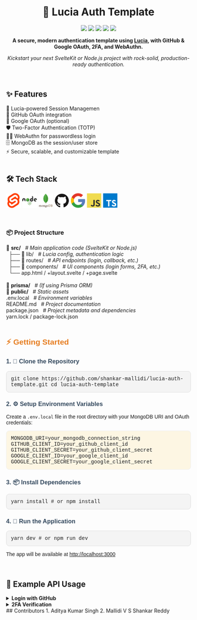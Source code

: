 <h1 align="center">🔐 Lucia Auth Template</h1> <p align="center"> <img src="https://img.shields.io/badge/Lucia-Auth-2B2D42?style=for-the-badge&logo=lucia&logoColor=white" /> <img src="https://img.shields.io/badge/SvelteKit-FF3E00?style=for-the-badge&logo=svelte&logoColor=white" /> <img src="https://img.shields.io/badge/OAuth-GitHub-24292F?style=for-the-badge&logo=github&logoColor=white" /> <img src="https://img.shields.io/badge/OAuth-Google-4285F4?style=for-the-badge&logo=google&logoColor=white" /> <img src="https://img.shields.io/badge/MongoDB-Database-47A248?style=for-the-badge&logo=mongodb&logoColor=white" /> </p> <p align="center"> <b>A secure, modern authentication template using <a href="https://lucia-auth.com/">Lucia</a>, with GitHub & Google OAuth, 2FA, and WebAuthn.</b> </p> <p align="center"> <i>Kickstart your next SvelteKit or Node.js project with rock-solid, production-ready authentication.</i> </p>

<br>

<h2>✨ Features</h2>
🔑 Lucia-powered Session Managemen<br>
🔗 GitHub OAuth integration<br>
🔗 Google OAuth (optional)<br>
🛡️ Two-Factor Authentication (TOTP)<br>
🧑‍💻 WebAuthn for passwordless login<br>
🗄️ MongoDB as the session/user store<br>
⚡ Secure, scalable, and customizable template<br>

<br>

<h2>🛠️ Tech Stack</h2> <p align="left"> <img src="https://raw.githubusercontent.com/devicons/devicon/master/icons/svelte/svelte-original.svg" alt="svelte" width="40" height="40"/> <img src="https://raw.githubusercontent.com/devicons/devicon/master/icons/nodejs/nodejs-original-wordmark.svg" alt="nodejs" width="40" height="40"/> <img src="https://raw.githubusercontent.com/devicons/devicon/master/icons/mongodb/mongodb-original-wordmark.svg" alt="mongodb" width="40" height="40"/> <img src="https://raw.githubusercontent.com/devicons/devicon/master/icons/github/github-original.svg" alt="github" width="40" height="40"/> <img src="https://raw.githubusercontent.com/devicons/devicon/master/icons/google/google-original.svg" alt="google" width="40" height="40"/> <img src="https://raw.githubusercontent.com/devicons/devicon/master/icons/javascript/javascript-original.svg" alt="javascript" width="40" height="40"/> <img src="https://raw.githubusercontent.com/devicons/devicon/master/icons/typescript/typescript-original.svg" alt="typescript" width="40" height="40"/> </p>

<br>

<h3>📦 Project Structure</h3> 📁 <b>src/</b> &nbsp; <i># Main application code (SvelteKit or Node.js)</i><br> &nbsp;&nbsp;├── 📁 lib/ &nbsp; <i># Lucia config, authentication logic</i><br> &nbsp;&nbsp;├── 📁 routes/ &nbsp; <i># API endpoints (login, callback, etc.)</i><br> &nbsp;&nbsp;├── 📁 components/ &nbsp; <i># UI components (login forms, 2FA, etc.)</i><br> &nbsp;&nbsp;└── app.html / +layout.svelte / +page.svelte<br> <br> 📁 <b>prisma/</b> &nbsp; <i># (If using Prisma ORM)</i><br> 📁 <b>public/</b> &nbsp; <i># Static assets</i><br> .env.local &nbsp; <i># Environment variables</i><br> README.md &nbsp; <i># Project documentation</i><br> package.json &nbsp; <i># Project metadata and dependencies</i><br> yarn.lock / package-lock.json<br>

<br>

<h2 style="font-family:Arial, sans-serif; color:#e67e22;">⚡ Getting Started</h2> <h3 style="font-family:Arial, sans-serif; color:#34495e;">1. 🔽 Clone the Repository</h3> <div style="background-color:#f4f4f4; padding:12px; border-radius:8px; border:1px solid #ddd; font-family:Courier New, monospace; white-space:pre-line;"> git clone https://github.com/shankar-mallidi/lucia-auth-template.git cd lucia-auth-template </div>
<h3 style="font-family:Arial, sans-serif; color:#34495e;">2. ⚙️ Setup Environment Variables</h3> <p style="font-family:Arial, sans-serif;">Create a <code>.env.local</code> file in the root directory with your MongoDB URI and OAuth credentials:</p> <div style="background-color:#fdf6e3; padding:12px; border-radius:8px; border:1px solid #eee; font-family:Courier New, monospace; white-space:pre-line;"> MONGODB_URI=your_mongodb_connection_string GITHUB_CLIENT_ID=your_github_client_id GITHUB_CLIENT_SECRET=your_github_client_secret GOOGLE_CLIENT_ID=your_google_client_id GOOGLE_CLIENT_SECRET=your_google_client_secret </div>
<h3 style="font-family:Arial, sans-serif; color:#34495e;">3. 📦 Install Dependencies</h3> <div style="background-color:#f4f4f4; padding:12px; border-radius:8px; border:1px solid #ddd; font-family:Courier New, monospace; white-space:pre-line;"> yarn install # or npm install </div>
<h3 style="font-family:Arial, sans-serif; color:#34495e;">4. 🚀 Run the Application</h3> <div style="background-color:#f4f4f4; padding:12px; border-radius:8px; border:1px solid #ddd; font-family:Courier New, monospace; white-space:pre-line;"> yarn dev # or npm run dev </div> <p style="font-family:Arial, sans-serif;">The app will be available at <a href="http://localhost:3000" target="_blank">http://localhost:3000</a></p>


<br>

<h2>🧪 Example API Usage</h2> <details> <summary><b>Login with GitHub</b></summary>
text
GET /api/auth/github
Redirects user to GitHub OAuth consent screen.

</details> <details> <summary><b>2FA Verification</b></summary>
text
POST /api/auth/2fa
Content-Type: application/json

{
  "userId": "abc123",
  "totp": "123456"
}
</details>
## Contributors 
1. Aditya Kumar Singh
2. Mallidi V S Shankar Reddy 


